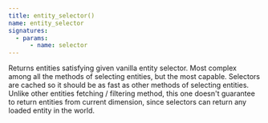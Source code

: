 ```yaml
---
title: entity_selector()
name: entity_selector
signatures:
  - params:
      - name: selector
---
```


Returns entities satisfying given vanilla entity selector. Most complex among
all the methods of selecting entities, but the most capable. Selectors are
cached so it should be as fast as other methods of selecting entities. Unlike
other entities fetching / filtering method, this one doesn't guarantee to return
entities from current dimension, since selectors can return any loaded entity in
the world.
